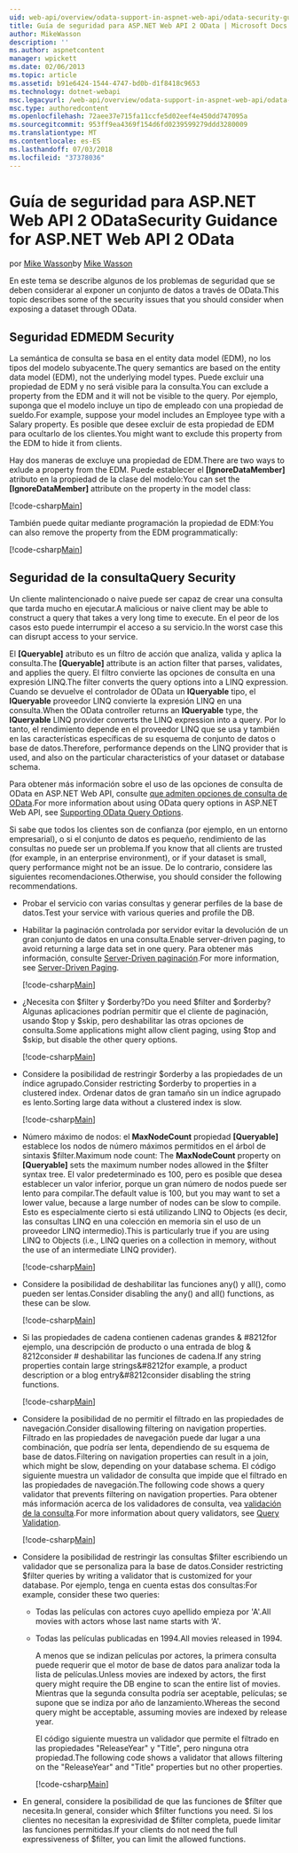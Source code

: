 ```yaml
---
uid: web-api/overview/odata-support-in-aspnet-web-api/odata-security-guidance
title: Guía de seguridad para ASP.NET Web API 2 OData | Microsoft Docs
author: MikeWasson
description: ''
ms.author: aspnetcontent
manager: wpickett
ms.date: 02/06/2013
ms.topic: article
ms.assetid: b91e6424-1544-4747-bd0b-d1f8418c9653
ms.technology: dotnet-webapi
msc.legacyurl: /web-api/overview/odata-support-in-aspnet-web-api/odata-security-guidance
msc.type: authoredcontent
ms.openlocfilehash: 72aee37e715fa11ccfe5d02eef4e450dd747095a
ms.sourcegitcommit: 953ff9ea4369f154d6fd0239599279ddd3280009
ms.translationtype: MT
ms.contentlocale: es-ES
ms.lasthandoff: 07/03/2018
ms.locfileid: "37378036"
---
```

<a name="security-guidance-for-aspnet-web-api-2-odata"></a><span data-ttu-id="2b0c2-102">Guía de seguridad para ASP.NET Web API 2 OData</span><span class="sxs-lookup"><span data-stu-id="2b0c2-102">Security Guidance for ASP.NET Web API 2 OData</span></span>
====================
<span data-ttu-id="2b0c2-103">por [Mike Wasson](https://github.com/MikeWasson)</span><span class="sxs-lookup"><span data-stu-id="2b0c2-103">by [Mike Wasson](https://github.com/MikeWasson)</span></span>

<span data-ttu-id="2b0c2-104">En este tema se describe algunos de los problemas de seguridad que se deben considerar al exponer un conjunto de datos a través de OData.</span><span class="sxs-lookup"><span data-stu-id="2b0c2-104">This topic describes some of the security issues that you should consider when exposing a dataset through OData.</span></span>

## <a name="edm-security"></a><span data-ttu-id="2b0c2-105">Seguridad EDM</span><span class="sxs-lookup"><span data-stu-id="2b0c2-105">EDM Security</span></span>

<span data-ttu-id="2b0c2-106">La semántica de consulta se basa en el entity data model (EDM), no los tipos del modelo subyacente.</span><span class="sxs-lookup"><span data-stu-id="2b0c2-106">The query semantics are based on the entity data model (EDM), not the underlying model types.</span></span> <span data-ttu-id="2b0c2-107">Puede excluir una propiedad de EDM y no será visible para la consulta.</span><span class="sxs-lookup"><span data-stu-id="2b0c2-107">You can exclude a property from the EDM and it will not be visible to the query.</span></span> <span data-ttu-id="2b0c2-108">Por ejemplo, suponga que el modelo incluye un tipo de empleado con una propiedad de sueldo.</span><span class="sxs-lookup"><span data-stu-id="2b0c2-108">For example, suppose your model includes an Employee type with a Salary property.</span></span> <span data-ttu-id="2b0c2-109">Es posible que desee excluir de esta propiedad de EDM para ocultarlo de los clientes.</span><span class="sxs-lookup"><span data-stu-id="2b0c2-109">You might want to exclude this property from the EDM to hide it from clients.</span></span>

<span data-ttu-id="2b0c2-110">Hay dos maneras de excluye una propiedad de EDM.</span><span class="sxs-lookup"><span data-stu-id="2b0c2-110">There are two ways to exlude a property from the EDM.</span></span> <span data-ttu-id="2b0c2-111">Puede establecer el **[IgnoreDataMember]** atributo en la propiedad de la clase del modelo:</span><span class="sxs-lookup"><span data-stu-id="2b0c2-111">You can set the **[IgnoreDataMember]** attribute on the property in the model class:</span></span>

[!code-csharp[Main](odata-security-guidance/samples/sample1.cs)]

<span data-ttu-id="2b0c2-112">También puede quitar mediante programación la propiedad de EDM:</span><span class="sxs-lookup"><span data-stu-id="2b0c2-112">You can also remove the property from the EDM programmatically:</span></span>

[!code-csharp[Main](odata-security-guidance/samples/sample2.cs)]

## <a name="query-security"></a><span data-ttu-id="2b0c2-113">Seguridad de la consulta</span><span class="sxs-lookup"><span data-stu-id="2b0c2-113">Query Security</span></span>

<span data-ttu-id="2b0c2-114">Un cliente malintencionado o naive puede ser capaz de crear una consulta que tarda mucho en ejecutar.</span><span class="sxs-lookup"><span data-stu-id="2b0c2-114">A malicious or naive client may be able to construct a query that takes a very long time to execute.</span></span> <span data-ttu-id="2b0c2-115">En el peor de los casos esto puede interrumpir el acceso a su servicio.</span><span class="sxs-lookup"><span data-stu-id="2b0c2-115">In the worst case this can disrupt access to your service.</span></span>

<span data-ttu-id="2b0c2-116">El **[Queryable]** atributo es un filtro de acción que analiza, valida y aplica la consulta.</span><span class="sxs-lookup"><span data-stu-id="2b0c2-116">The **[Queryable]** attribute is an action filter that parses, validates, and applies the query.</span></span> <span data-ttu-id="2b0c2-117">El filtro convierte las opciones de consulta en una expresión LINQ.</span><span class="sxs-lookup"><span data-stu-id="2b0c2-117">The filter converts the query options into a LINQ expression.</span></span> <span data-ttu-id="2b0c2-118">Cuando se devuelve el controlador de OData un **IQueryable** tipo, el **IQueryable** proveedor LINQ convierte la expresión LINQ en una consulta.</span><span class="sxs-lookup"><span data-stu-id="2b0c2-118">When the OData controller returns an **IQueryable** type, the **IQueryable** LINQ provider converts the LINQ expression into a query.</span></span> <span data-ttu-id="2b0c2-119">Por lo tanto, el rendimiento depende en el proveedor LINQ que se usa y también en las características específicas de su esquema de conjunto de datos o base de datos.</span><span class="sxs-lookup"><span data-stu-id="2b0c2-119">Therefore, performance depends on the LINQ provider that is used, and also on the particular characteristics of your dataset or database schema.</span></span>

<span data-ttu-id="2b0c2-120">Para obtener más información sobre el uso de las opciones de consulta de OData en ASP.NET Web API, consulte [que admiten opciones de consulta de OData](supporting-odata-query-options.md).</span><span class="sxs-lookup"><span data-stu-id="2b0c2-120">For more information about using OData query options in ASP.NET Web API, see [Supporting OData Query Options](supporting-odata-query-options.md).</span></span>

<span data-ttu-id="2b0c2-121">Si sabe que todos los clientes son de confianza (por ejemplo, en un entorno empresarial), o si el conjunto de datos es pequeño, rendimiento de las consultas no puede ser un problema.</span><span class="sxs-lookup"><span data-stu-id="2b0c2-121">If you know that all clients are trusted (for example, in an enterprise environment), or if your dataset is small, query performance might not be an issue.</span></span> <span data-ttu-id="2b0c2-122">De lo contrario, considere las siguientes recomendaciones.</span><span class="sxs-lookup"><span data-stu-id="2b0c2-122">Otherwise, you should consider the following recommendations.</span></span>

- <span data-ttu-id="2b0c2-123">Probar el servicio con varias consultas y generar perfiles de la base de datos.</span><span class="sxs-lookup"><span data-stu-id="2b0c2-123">Test your service with various queries and profile the DB.</span></span>
- <span data-ttu-id="2b0c2-124">Habilitar la paginación controlada por servidor evitar la devolución de un gran conjunto de datos en una consulta.</span><span class="sxs-lookup"><span data-stu-id="2b0c2-124">Enable server-driven paging, to avoid returning a large data set in one query.</span></span> <span data-ttu-id="2b0c2-125">Para obtener más información, consulte [Server-Driven paginación](supporting-odata-query-options.md#server-paging).</span><span class="sxs-lookup"><span data-stu-id="2b0c2-125">For more information, see [Server-Driven Paging](supporting-odata-query-options.md#server-paging).</span></span> 

    [!code-csharp[Main](odata-security-guidance/samples/sample3.cs)]
- <span data-ttu-id="2b0c2-126">¿Necesita con $filter y $orderby?</span><span class="sxs-lookup"><span data-stu-id="2b0c2-126">Do you need $filter and $orderby?</span></span> <span data-ttu-id="2b0c2-127">Algunas aplicaciones podrían permitir que el cliente de paginación, usando $top y $skip, pero deshabilitar las otras opciones de consulta.</span><span class="sxs-lookup"><span data-stu-id="2b0c2-127">Some applications might allow client paging, using $top and $skip, but disable the other query options.</span></span> 

    [!code-csharp[Main](odata-security-guidance/samples/sample4.cs)]
- <span data-ttu-id="2b0c2-128">Considere la posibilidad de restringir $orderby a las propiedades de un índice agrupado.</span><span class="sxs-lookup"><span data-stu-id="2b0c2-128">Consider restricting $orderby to properties in a clustered index.</span></span> <span data-ttu-id="2b0c2-129">Ordenar datos de gran tamaño sin un índice agrupado es lento.</span><span class="sxs-lookup"><span data-stu-id="2b0c2-129">Sorting large data without a clustered index is slow.</span></span> 

    [!code-csharp[Main](odata-security-guidance/samples/sample5.cs)]
- <span data-ttu-id="2b0c2-130">Número máximo de nodos: el **MaxNodeCount** propiedad **[Queryable]** establece los nodos de número máximos permitidos en el árbol de sintaxis $filter.</span><span class="sxs-lookup"><span data-stu-id="2b0c2-130">Maximum node count: The **MaxNodeCount** property on **[Queryable]** sets the maximum number nodes allowed in the $filter syntax tree.</span></span> <span data-ttu-id="2b0c2-131">El valor predeterminado es 100, pero es posible que desea establecer un valor inferior, porque un gran número de nodos puede ser lento para compilar.</span><span class="sxs-lookup"><span data-stu-id="2b0c2-131">The default value is 100, but you may want to set a lower value, because a large number of nodes can be slow to compile.</span></span> <span data-ttu-id="2b0c2-132">Esto es especialmente cierto si está utilizando LINQ to Objects (es decir, las consultas LINQ en una colección en memoria sin el uso de un proveedor LINQ intermedio).</span><span class="sxs-lookup"><span data-stu-id="2b0c2-132">This is particularly true if you are using LINQ to Objects (i.e., LINQ queries on a collection in memory, without the use of an intermediate LINQ provider).</span></span> 

    [!code-csharp[Main](odata-security-guidance/samples/sample6.cs)]
- <span data-ttu-id="2b0c2-133">Considere la posibilidad de deshabilitar las funciones any() y all(), como pueden ser lentas.</span><span class="sxs-lookup"><span data-stu-id="2b0c2-133">Consider disabling the any() and all() functions, as these can be slow.</span></span> 

    [!code-csharp[Main](odata-security-guidance/samples/sample7.cs)]
- <span data-ttu-id="2b0c2-134">Si las propiedades de cadena contienen cadenas grandes & #8212for ejemplo, una descripción de producto o una entrada de blog & 8212consider # deshabilitar las funciones de cadena.</span><span class="sxs-lookup"><span data-stu-id="2b0c2-134">If any string properties contain large strings&#8212for example, a product description or a blog entry&#8212consider disabling the string functions.</span></span> 

    [!code-csharp[Main](odata-security-guidance/samples/sample8.cs)]
- <span data-ttu-id="2b0c2-135">Considere la posibilidad de no permitir el filtrado en las propiedades de navegación.</span><span class="sxs-lookup"><span data-stu-id="2b0c2-135">Consider disallowing filtering on navigation properties.</span></span> <span data-ttu-id="2b0c2-136">Filtrado en las propiedades de navegación puede dar lugar a una combinación, que podría ser lenta, dependiendo de su esquema de base de datos.</span><span class="sxs-lookup"><span data-stu-id="2b0c2-136">Filtering on navigation properties can result in a join, which might be slow, depending on your database schema.</span></span> <span data-ttu-id="2b0c2-137">El código siguiente muestra un validador de consulta que impide que el filtrado en las propiedades de navegación.</span><span class="sxs-lookup"><span data-stu-id="2b0c2-137">The following code shows a query validator that prevents filtering on navigation properties.</span></span> <span data-ttu-id="2b0c2-138">Para obtener más información acerca de los validadores de consulta, vea [validación de la consulta](supporting-odata-query-options.md#query-validation).</span><span class="sxs-lookup"><span data-stu-id="2b0c2-138">For more information about query validators, see [Query Validation](supporting-odata-query-options.md#query-validation).</span></span> 

    [!code-csharp[Main](odata-security-guidance/samples/sample9.cs)]
- <span data-ttu-id="2b0c2-139">Considere la posibilidad de restringir las consultas $filter escribiendo un validador que se personaliza para la base de datos.</span><span class="sxs-lookup"><span data-stu-id="2b0c2-139">Consider restricting $filter queries by writing a validator that is customized for your database.</span></span> <span data-ttu-id="2b0c2-140">Por ejemplo, tenga en cuenta estas dos consultas:</span><span class="sxs-lookup"><span data-stu-id="2b0c2-140">For example, consider these two queries:</span></span> 

  - <span data-ttu-id="2b0c2-141">Todas las películas con actores cuyo apellido empieza por 'A'.</span><span class="sxs-lookup"><span data-stu-id="2b0c2-141">All movies with actors whose last name starts with ‘A'.</span></span>
  - <span data-ttu-id="2b0c2-142">Todas las películas publicadas en 1994.</span><span class="sxs-lookup"><span data-stu-id="2b0c2-142">All movies released in 1994.</span></span>

    <span data-ttu-id="2b0c2-143">A menos que se indizan películas por actores, la primera consulta puede requerir que el motor de base de datos para analizar toda la lista de películas.</span><span class="sxs-lookup"><span data-stu-id="2b0c2-143">Unless movies are indexed by actors, the first query might require the DB engine to scan the entire list of movies.</span></span> <span data-ttu-id="2b0c2-144">Mientras que la segunda consulta podría ser aceptable, películas; se supone que se indiza por año de lanzamiento.</span><span class="sxs-lookup"><span data-stu-id="2b0c2-144">Whereas the second query might be acceptable, assuming movies are indexed by release year.</span></span>

    <span data-ttu-id="2b0c2-145">El código siguiente muestra un validador que permite el filtrado en las propiedades "ReleaseYear" y "Title", pero ninguna otra propiedad.</span><span class="sxs-lookup"><span data-stu-id="2b0c2-145">The following code shows a validator that allows filtering on the "ReleaseYear" and "Title" properties but no other properties.</span></span>

    [!code-csharp[Main](odata-security-guidance/samples/sample10.cs)]
- <span data-ttu-id="2b0c2-146">En general, considere la posibilidad de que las funciones de $filter que necesita.</span><span class="sxs-lookup"><span data-stu-id="2b0c2-146">In general, consider which $filter functions you need.</span></span> <span data-ttu-id="2b0c2-147">Si los clientes no necesitan la expresividad de $filter completa, puede limitar las funciones permitidas.</span><span class="sxs-lookup"><span data-stu-id="2b0c2-147">If your clients do not need the full expressiveness of $filter, you can limit the allowed functions.</span></span>
